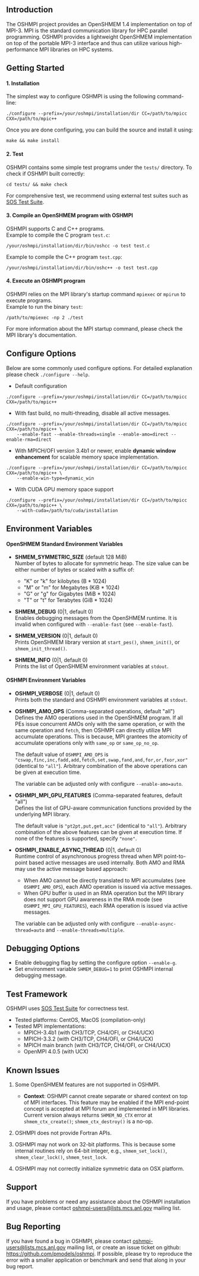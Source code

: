 ## Introduction
The OSHMPI project provides an OpenSHMEM 1.4 implementation on top of MPI-3.
MPI is the standard communication library for HPC parallel programming. OSHMPI
provides a lightweight OpenSHMEM implementation on top of the portable MPI-3
interface and thus can utilize various high-performance MPI libraries on
HPC systems.


## Getting Started
#### 1. Installation
The simplest way to configure OSHMPI is using the following command-line:
```
./configure --prefix=/your/oshmpi/installation/dir CC=/path/to/mpicc CXX=/path/to/mpic++
```
Once you are done configuring, you can build the source and install it using:
```
make && make install
```

#### 2. Test
OSHMPI contains some simple test programs under the `tests/` directory. To check
if OSHMPI built correctly:
```
cd tests/ && make check
```
For comprehensive test, we recommend using external test suites such as 
[SOS Test Suite](https://github.com/openshmem-org/tests-sos).

#### 3. Compile an OpenSHMEM program with OSHMPI
OSHMPI supports C and C++ programs.   
Example to compile the C program `test.c`:
```
/your/oshmpi/installation/dir/bin/oshcc -o test test.c
```
Example to compile the C++ program `test.cpp`:
```
/your/oshmpi/installation/dir/bin/oshc++ -o test test.cpp
```

#### 4. Execute an OSHMPI program
OSHMPI relies on the MPI library's startup command `mpiexec` or `mpirun`
to execute programs.   
Example to run the binary `test`:
```
/path/to/mpiexec -np 2 ./test
```
For more information about the MPI startup command, please check the MPI
library's documentation.


## Configure Options

Below are some commonly used configure options. For detailed explanation
please check `./configure --help`.

- Default configuration
```
./configure --prefix=/your/oshmpi/installation/dir CC=/path/to/mpicc CXX=/path/to/mpic++
```

- With fast build, no multi-threading, disable all active messages.
```
./configure --prefix=/your/oshmpi/installation/dir CC=/path/to/mpicc CXX=/path/to/mpic++ \
    --enable-fast --enable-threads=single --enable-amo=direct --enable-rma=direct
```

- With MPICH/OFI version 3.4b1 or newer, enable
  **dynamic window enhancement** for scalable memory space implementation.
```
./configure --prefix=/your/oshmpi/installation/dir CC=/path/to/mpicc CXX=/path/to/mpic++ \
    --enable-win-type=dynamic_win
```

- With CUDA GPU memory space support
```
./configure --prefix=/your/oshmpi/installation/dir CC=/path/to/mpicc CXX=/path/to/mpic++ \
    --with-cuda=/path/to/cuda/installation
```

## Environment Variables
#### OpenSHMEM Standard Environment Variables
  - **SHMEM_SYMMETRIC_SIZE** (default 128 MiB)   
      Number of bytes to allocate for symmetric heap. The size value can be
      either number of bytes or scaled with a suffix of:
      + "K" or "k" for kilobytes (B * 1024)   
      + "M" or "m" for Megabytes (KiB * 1024)   
      + "G" or "g" for Gigabytes (MiB * 1024)   
      + "T" or "t" for Terabytes (GiB * 1024)   

  - **SHMEM_DEBUG** (0|1, default 0)   
      Enables debugging messages from the OpenSHMEM runtime. It is
      invalid when configured with `--enable-fast` (see `--enable-fast`).

  - **SHMEM_VERSION** (0|1, default 0)   
      Prints OpenSHMEM library version at `start_pes()`, `shmem_init()`,
      or `shmem_init_thread()`.

  - **SHMEM_INFO** (0|1, default 0)   
      Prints the list of OpenSHMEM environment variables at `stdout`.

#### OSHMPI Environment Variables
  - **OSHMPI_VERBOSE** (0|1, default 0)   
      Prints both the standard and OSHMPI environment variables at `stdout`.

  - **OSHMPI_AMO_OPS**  (Comma-separated operations, default "all")   
      Defines the AMO operations used in the OpenSHMEM program. If all PEs issue
      concurrent AMOs only with the same operation, or with the same operation
      and `fetch`, then OSHMPI can directly utilize MPI accumulate operations.
      This is because, MPI grantees the atomicity of accumulate operations
      only with `same_op` or `same_op_no_op`.   

      The default value of `OSHMPI_AMO_OPS` is 
      `"cswap,finc,inc,fadd,add,fetch,set,swap,fand,and,for,or,fxor,xor"`
      (identical to `"all"`). Arbitrary combination of the above operations can
      be given at execution time.

      The variable can be adjusted only with configure `--enable-amo=auto`.

  - **OSHMPI_MPI_GPU_FEATURES** (Comma-separated features, default "all")   
      Defines the list of GPU-aware communication functions provided by
      the underlying MPI library.   

      The default value is `"pt2pt,put,get,acc"` (identical to `"all"`).
      Arbitrary combination of the above features can be given at execution
      time. If none of the features is supported, specify `"none"`.


  - **OSHMPI_ENABLE_ASYNC_THREAD** (0|1, default 0)   
      Runtime control of asynchronous progress thread when MPI point-to-point based
      active messages are used internally. Both AMO and RMA may use the active
      message based approach:
      + When AMO cannot be directly translated to MPI accumulates (see `OSHMPI_AMO_OPS`),
        each AMO operation is issued via active messages.
      + When GPU buffer is used in an RMA operation but the MPI library does not support
        GPU awareness in the RMA mode (see `OSHMPI_MPI_GPU_FEATURES`),
        each RMA operation is issued via active messages.   

      The variable can be adjusted only with configure `--enable-async-thread=auto`
      and `--enable-threads=multiple`.


## Debugging Options
- Enable debugging flag by setting the configure option `--enable-g`.
- Set environment variable `SHMEM_DEBUG=1` to print OSHMPI internal debugging message.


## Test Framework
OSHMPI uses [SOS Test Suite](https://github.com/openshmem-org/tests-sos) for
correctness test.
- Tested platforms: CentOS, MacOS (compilation-only)
- Tested MPI implementations:
    + MPICH-3.4b1 (with CH3/TCP, CH4/OFI, or CH4/UCX)
    + MPICH-3.3.2 (with CH3/TCP, CH4/OFI, or CH4/UCX)
    + MPICH main branch (with CH3/TCP, CH4/OFI, or CH4/UCX)
    + OpenMPI 4.0.5 (with UCX)


## Known Issues
1. Some OpenSHMEM features are not supported in OSHMPI.
    - **Context**: 
    OSHMPI cannot create separate or shared context on top of MPI interfaces.
    This feature may be enabled if the MPI end-point concept is accepted
    at MPI forum and implemented in MPI libraries. Current version always
    returns `SHMEM_NO_CTX` error at `shmem_ctx_create()`; `shmem_ctx_destroy()`
    is a no-op.

2. OSHMPI does not provide Fortran APIs.

3. OSHMPI may not work on 32-bit platforms. This is because some internal routines
   rely on 64-bit integer, e.g., `shmem_set_lock()`, `shmem_clear_lock()`, `shmem_test_lock`.

4. OSHMPI may not correctly initialize symmetric data on OSX platform.


## Support
If you have problems or need any assistance about the OSHMPI
installation and usage, please contact oshmpi-users@lists.mcs.anl.gov mailing
list.


## Bug Reporting
If you have found a bug in OSHMPI, please contact
oshmpi-users@lists.mcs.anl.gov mailing list, or create an issue ticket on
github: https://github.com/pmodels/oshmpi.  If possible, please try to
reproduce the error with a smaller application or benchmark and send
that along in your bug report.
